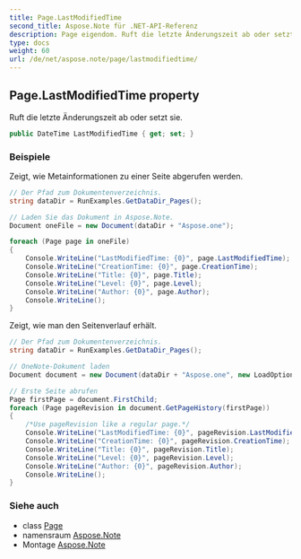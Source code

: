 ```yaml
---
title: Page.LastModifiedTime
second_title: Aspose.Note für .NET-API-Referenz
description: Page eigendom. Ruft die letzte Änderungszeit ab oder setzt sie.
type: docs
weight: 60
url: /de/net/aspose.note/page/lastmodifiedtime/
---
```

## Page.LastModifiedTime property

Ruft die letzte Änderungszeit ab oder setzt sie.

```csharp
public DateTime LastModifiedTime { get; set; }
```

### Beispiele

Zeigt, wie Metainformationen zu einer Seite abgerufen werden.

```csharp
// Der Pfad zum Dokumentenverzeichnis.
string dataDir = RunExamples.GetDataDir_Pages();

// Laden Sie das Dokument in Aspose.Note.
Document oneFile = new Document(dataDir + "Aspose.one");

foreach (Page page in oneFile)
{
    Console.WriteLine("LastModifiedTime: {0}", page.LastModifiedTime);
    Console.WriteLine("CreationTime: {0}", page.CreationTime);
    Console.WriteLine("Title: {0}", page.Title);
    Console.WriteLine("Level: {0}", page.Level);
    Console.WriteLine("Author: {0}", page.Author);
    Console.WriteLine();
}
```

Zeigt, wie man den Seitenverlauf erhält.

```csharp
// Der Pfad zum Dokumentenverzeichnis.
string dataDir = RunExamples.GetDataDir_Pages();

// OneNote-Dokument laden
Document document = new Document(dataDir + "Aspose.one", new LoadOptions { LoadHistory = true });

// Erste Seite abrufen
Page firstPage = document.FirstChild;
foreach (Page pageRevision in document.GetPageHistory(firstPage))
{
    /*Use pageRevision like a regular page.*/
    Console.WriteLine("LastModifiedTime: {0}", pageRevision.LastModifiedTime);
    Console.WriteLine("CreationTime: {0}", pageRevision.CreationTime);
    Console.WriteLine("Title: {0}", pageRevision.Title);
    Console.WriteLine("Level: {0}", pageRevision.Level);
    Console.WriteLine("Author: {0}", pageRevision.Author);
    Console.WriteLine();
}
```

### Siehe auch

* class [Page](../)
* namensraum [Aspose.Note](../../page/)
* Montage [Aspose.Note](../../../)


